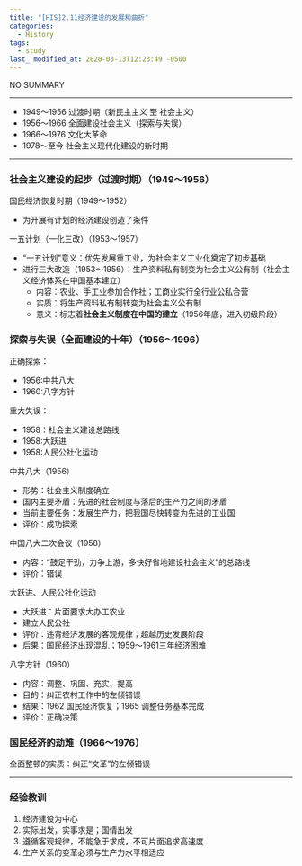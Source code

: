 ```yaml
---
title: "[HIS]2.11经济建设的发展和曲折"
categories:
  - History
tags:
  - study
last_ modified_at: 2020-03-13T12:23:49 -0500
---
```


NO SUMMARY

***

* 1949～1956 过渡时期（新民主主义 至 社会主义）
* 1956～1966 全面建设社会主义（探索与失误）
* 1966～1976 文化大革命
* 1978～至今 社会主义现代化建设的新时期

***

### 社会主义建设的起步（过渡时期）（1949～1956）

国民经济恢复时期（1949～1952）
* 为开展有计划的经济建设创造了条件

一五计划（一化三改）（1953～1957）
* “一五计划”意义：优先发展重工业，为社会主义工业化奠定了初步基础
* 进行三大改造（1953～1956）：生产资料私有制变为社会主义公有制（社会主义经济体系在中国基本建立）
    * 内容：农业、手工业参加合作社；工商业实行全行业公私合营
    * 实质：将生产资料私有制转变为社会主义公有制
    * 意义：标志着**社会主义制度在中国的建立**（1956年底，进入初级阶段）

### 探索与失误（全面建设的十年）（1956～1996）
正确探索：
* 1956:中共八大
* 1960:八字方针

重大失误：
* 1958：社会主义建设总路线
* 1958:大跃进
* 1958:人民公社化运动

中共八大（1956）
* 形势：社会主义制度确立
* 国内主要矛盾：先进的社会制度与落后的生产力之间的矛盾
* 当前主要任务：发展生产力，把我国尽快转变为先进的工业国
* 评价：成功探索

中国八大二次会议（1958）
* 内容：“鼓足干劲，力争上游，多快好省地建设社会主义”的总路线
* 评价：错误

大跃进、人民公社化运动
* 大跃进：片面要求大办工农业
* 建立人民公社
* 评价：违背经济发展的客观规律；超越历史发展阶段
* 后果：国民经济出现混乱；1959～1961三年经济困难

八字方针（1960）
* 内容：调整、巩固、充实、提高
* 目的：纠正农村工作中的左倾错误
* 结果：1962 国民经济恢复；1965 调整任务基本完成
* 评价：正确决策

### 国民经济的劫难（1966～1976）
全面整顿的实质：纠正“文革”的左倾错误

***

### 经验教训
1. 经济建设为中心
2. 实际出发，实事求是；国情出发
3. 遵循客观规律，不能急于求成，不可片面追求高速度
4. 生产关系的变革必须与生产力水平相适应
